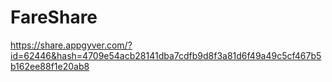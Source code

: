 # FareShare
https://share.appgyver.com/?id=62446&hash=4709e54acb28141dba7cdfb9d8f3a81d6f49a49c5cf467b5b162ee88f1e20ab8
